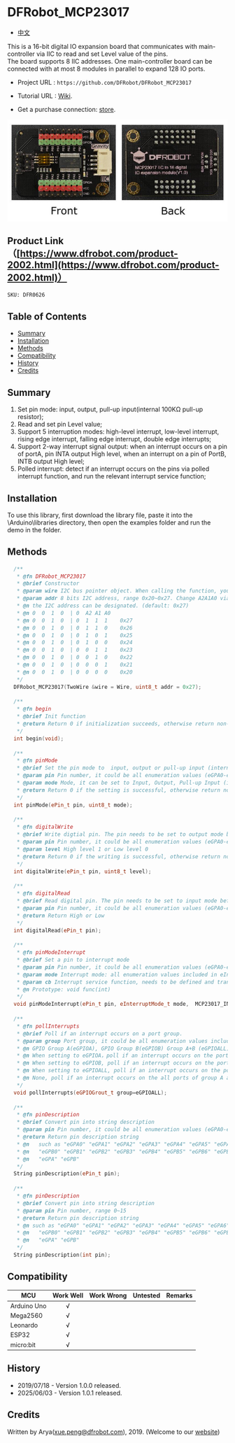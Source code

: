 # DFRobot_MCP23017

* [中文](./README_CN.md)

This is a 16-bit digital IO expansion board that communicates with main-controller via IIC to read and set Level value of the pins. <br>
The board supports 8 IIC addresses. One main-controller board can be connected with at most 8 modules in parallel to expand 128 IO ports. <br>

* Project URL : ```https://github.com/DFRobot/DFRobot_MCP23017```

* Tutorial URL : [Wiki](http://wiki.dfrobot.com.cn/index.php?title=(SKU:DFR0626)MCP23017_IIC_to_16_digital_IO_expansion_module).

* Get a purchase connection: [store](https://www.dfrobot.com/).

![产品效果图](./resources/images/DFR0626-image.jpg)

## Product Link（[https://www.dfrobot.com/product-2002.html](https://www.dfrobot.com/product-2002.html)）
    SKU: DFR0626


## Table of Contents

* [Summary](#summary)
* [Installation](#installation)
* [Methods](#methods)
* [Compatibility](#compatibility)
* [History](#history)
* [Credits](#credits)

## Summary

1. Set pin mode: input, output, pull-up input(internal 100KΩ pull-up resistor); <br>
2. Read and set pin Level value; <br>
3. Support 5 interruption modes: high-level interrupt, low-level interrupt, rising edge interrupt, falling edge interrupt, double edge interrupts; <br>
4. Support 2-way interrupt signal output: when an interrupt occurs on a pin of portA, pin INTA output High level, when an interrupt on a pin of PortB, INTB output High level; <br>
5. Polled interrupt: detect if an interrupt occurs on the pins via polled interrupt function, and run the relevant interrupt service function; <br>

## Installation

To use this library, first download the library file, paste it into the \Arduino\libraries directory, then open the examples folder and run the demo in the folder.

## Methods

```C++
  /**
   * @fn DFRobot_MCP23017
   * @brief Constructor
   * @param wire I2C bus pointer object. When calling the function, you may transfer a parameter into it. Defaule as Wire
   * @param addr 8 bits I2C address, range 0x20~0x27. Change A2A1A0 via DIP switch to revise IIC address. When calling the function, 
   * @n the I2C address can be designated. (default: 0x27)
   * @n 0  0  1  0  | 0  A2 A1 A0
   * @n 0  0  1  0  | 0  1  1  1    0x27
   * @n 0  0  1  0  | 0  1  1  0    0x26
   * @n 0  0  1  0  | 0  1  0  1    0x25
   * @n 0  0  1  0  | 0  1  0  0    0x24
   * @n 0  0  1  0  | 0  0  1  1    0x23
   * @n 0  0  1  0  | 0  0  1  0    0x22
   * @n 0  0  1  0  | 0  0  0  1    0x21
   * @n 0  0  1  0  | 0  0  0  0    0x20
   */
  DFRobot_MCP23017(TwoWire &wire = Wire, uint8_t addr = 0x27);

  /**
   * @fn begin
   * @brief Init function
   * @return Return 0 if initialization succeeds, otherwise return non-zero. 
   */
  int begin(void);
  
  /**
   * @fn pinMode
   * @brief Set the pin mode to  input, output or pull-up input (internal 100KΩ pull-up resistor)
   * @param pin Pin number, it could be all enumeration values (eGPA0-eGPB7/ 0-15) included in ePin_t. 
   * @param mode Mode, it can be set to Input, Output, Pull-up Input (internal 100KΩ pull-up resistor)
   * @return Return 0 if the setting is successful, otherwise return non-zero. 
   */
  int pinMode(ePin_t pin, uint8_t mode);
  
  /**
   * @fn digitalWrite
   * @brief Write digtial pin. The pin needs to be set to output mode before writing. 
   * @param pin Pin number, it could be all enumeration values (eGPA0-eGPB7/ 0-15) inlcuded in ePin_t.
   * @param level High level 1 or Low level 0
   * @return Return 0 if the writing is successful, otherwise return non-zero. 
   */
  int digitalWrite(ePin_t pin, uint8_t level);
  
  /**
   * @fn digitalRead
   * @brief Read digital pin. The pin needs to be set to input mode before reading. 
   * @param pin Pin number, it could be all enumeration values (eGPA0-eGPB7/ 0-15) included in ePin_t.
   * @return Return High or Low
   */
  int digitalRead(ePin_t pin);
  
  /**
   * @fn pinModeInterrupt
   * @brief Set a pin to interrupt mode 
   * @param pin Pin number, it could be all enumeration values (eGPA0-eGPB7/ 0-15) included in ePin_t.
   * @param mode Interrupt mode: all enumeration values included in eInterruptMode_t.
   * @param cb Interrupt service function, needs to be defined and transferred parameter by users. 
   * @n Prototype: void func(int)
   */
  void pinModeInterrupt(ePin_t pin, eInterruptMode_t mode,  MCP23017_INT_CB cb);
  
  /**
   * @fn pollInterrupts
   * @brief Poll if an interrupt occurs on a port group. 
   * @param group Port group, it could be all enumeration values included in eGPIOGrout_t, 
   * @n GPIO Group A(eGPIOA), GPIO Group B(eGPIOB) Group A+B (eGPIOALL).
   * @n When setting to eGPIOA，poll if an interrupt occurs on the port group A. 
   * @n When setting to eGPIOB, poll if an interrupt occurs on the port group B. 
   * @n When setting to eGPIOALL, poll if an interrupt occurs on the port group A+B
   * @n None, poll if an interrupt occurs on the all ports of group A and B by default. 
   */
  void pollInterrupts(eGPIOGrout_t group=eGPIOALL);
  
  /**
   * @fn pinDescription
   * @brief Convert pin into string description 
   * @param pin Pin number, it could be all enumeration values (eGPA0-eGPB7/ 0-15) inlcuded in ePin_t.
   * @return Return pin description string 
   * @n   such as "eGPA0" "eGPA1" "eGPA2" "eGPA3" "eGPA4" "eGPA5" "eGPA6" "eGPA7"
   * @n   "eGPB0" "eGPB1" "eGPB2" "eGPB3" "eGPB4" "eGPB5" "eGPB6" "eGPB7"
   * @n   "eGPA" "eGPB"
   */
  String pinDescription(ePin_t pin);
  
  /**
   * @fn pinDescription
   * @brief Convert pin into string description 
   * @param pin Pin number, range 0~15
   * @return Return pin description string
   * @n such as "eGPA0" "eGPA1" "eGPA2" "eGPA3" "eGPA4" "eGPA5" "eGPA6" "eGPA7"
   * @n   "eGPB0" "eGPB1" "eGPB2" "eGPB3" "eGPB4" "eGPB5" "eGPB6" "eGPB7"
   * @n   "eGPA" "eGPB"
   */
  String pinDescription(int pin);
```

## Compatibility

MCU                | Work Well    | Work Wrong   | Untested    | Remarks
------------------ | :----------: | :----------: | :---------: | -----
Arduino Uno        |      √       |              |             | 
Mega2560        |      √       |              |             | 
Leonardo        |      √       |              |             | 
ESP32         |      √       |              |             | 
micro:bit        |      √       |              |             | 

## History

- 2019/07/18 - Version 1.0.0 released.
- 2025/06/03 - Version 1.0.1 released.

## Credits

Written by Arya(xue.peng@dfrobot.com), 2019. (Welcome to our [website](https://www.dfrobot.com/))





